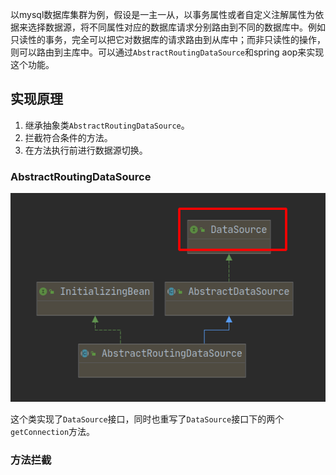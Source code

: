 以mysql数据库集群为例，假设是一主一从，以事务属性或者自定义注解属性为依据来选择数据源，将不同属性对应的数据库请求分别路由到不同的数据库中。例如只读性的事务，完全可以把它对数据库的请求路由到从库中；而非只读性的操作，则可以路由到主库中。可以通过`AbstractRoutingDataSource`和spring aop来实现这个功能。

## 实现原理

1. 继承抽象类`AbstractRoutingDataSource`。
2. 拦截符合条件的方法。
3. 在方法执行前进行数据源切换。

### AbstractRoutingDataSource

![AbstractRoutingDataSource](image-20200523161614781.png)

这个类实现了`DataSource`接口，同时也重写了`DataSource`接口下的两个`getConnection`方法。







### 方法拦截




